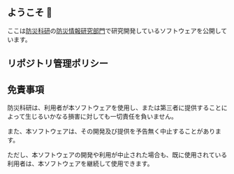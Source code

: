 ## ようこそ 👋
ここは[防災科研](https://www.bosai.go.jp)の[防災情報研究部門](https://risk.ecom-plat.jp/)で研究開発しているソフトウェアを公開しています。

## リポジトリ管理ポリシー

## 免責事項
防災科研は、利用者が本ソフトウェアを使用し、または第三者に提供することによって生じるいかなる損害に対しても一切責任を負いません。  
  
また、本ソフトウェアは、その開発及び提供を予告無く中止することがあります。  
  
ただし、本ソフトウェアの開発や利用が中止された場合も、既に使用されている利用者は、本ソフトウェアを継続して使用できます。
